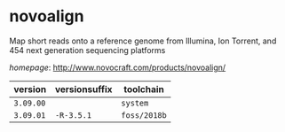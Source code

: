 # novoalign

Map short reads onto a reference genome from Illumina,  Ion Torrent, and 454 next generation sequencing platforms

*homepage*: <http://www.novocraft.com/products/novoalign/>

version | versionsuffix | toolchain
--------|---------------|----------
``3.09.00`` |  | ``system``
``3.09.01`` | ``-R-3.5.1`` | ``foss/2018b``
